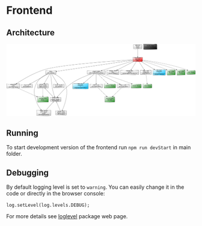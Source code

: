 # Frontend

## Architecture
![Frontend architecture](./../doc/diagrams/architecture-frontend.png)

## Running

To start development version of the frontend run `npm run devStart` in main folder.

## Debugging

By default logging level is set to `warning`. You can easily change it in the code or directly in the browser console:

```
log.setLevel(log.levels.DEBUG); 
```

For more details see [loglevel](https://github.com/pimterry/loglevel) package web page.
